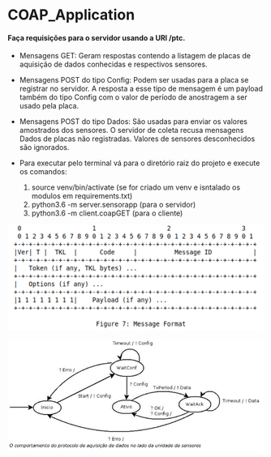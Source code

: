 # COAP_Application

#### **Faça requisições para o servidor usando a URI /ptc.**

- Mensagens GET:
  Geram respostas contendo a listagem de placas de aquisição de dados conhecidas e respectivos sensores.

- Mensagens POST do tipo Config: 
  Podem ser usadas para a placa se registrar no servidor. 
  A resposta a esse tipo de mensagem é um payload também do tipo Config com o valor de período de anostragem a ser usado pela placa.

- Mensagens POST do tipo Dados: 
  São usadas para enviar os valores amostrados dos sensores. 
  O servidor de coleta recusa mensagens Dados de placas não registradas. Valores de sensores desconhecidos são ignorados. 
  
- Para executar pelo terminal vá para o diretório raiz do projeto e execute os comandos:
  1. source venv/bin/activate (se for criado um venv e isntalado os modulos em requirements.txt)
  2. python3.6 -m server.sensorapp (para o servidor)
  3. python3.6 -m client.coapGET (para o cliente)

![](https://github.com/GuilhermeRoque/COAP_Application/blob/master/coapFormat.png)

![](https://github.com/GuilhermeRoque/COAP_Application/blob/master/fsm.png)

